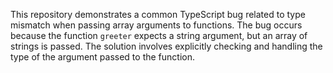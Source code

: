 This repository demonstrates a common TypeScript bug related to type mismatch when passing array arguments to functions. The bug occurs because the function `greeter` expects a string argument, but an array of strings is passed.  The solution involves explicitly checking and handling the type of the argument passed to the function.